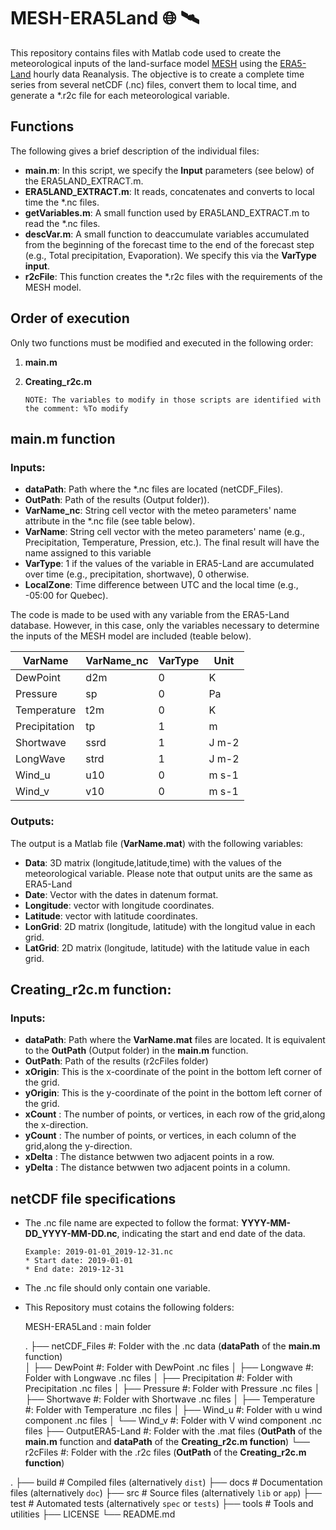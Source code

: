 # MESH-ERA5Land 	:globe_with_meridians: :artificial_satellite:

This repository contains files with Matlab code used to create the meteorological inputs of the land-surface model [MESH](https://wiki.usask.ca/display/MESH/About+MESH)
using the [ERA5-Land](https://cds.climate.copernicus.eu/cdsapp#!/dataset/reanalysis-era5-land?tab=overview) hourly data Reanalysis. The objective is to create a complete time series from several netCDF (.nc) files, convert them to local time, and generate a \*.r2c file for each meteorological variable.

## Functions
 The following gives a brief description of the individual files:
 * **main.m**: In this script, we specify the **Input** parameters (see below) of the ERA5LAND_EXTRACT.m. 
 * **ERA5LAND_EXTRACT.m**: It reads, concatenates and converts to local time the \*.nc files.
 * **getVariables.m**: A small function used by ERA5LAND_EXTRACT.m to read the \*.nc files.
 * **descVar.m**: A small function to deaccumulate variables accumulated from the beginning of the forecast time to the end of the forecast step (e.g., Total precipitation, Evaporation). We specify this via the **VarType input**.
 * **r2cFile**: This function creates the \*.r2c files with the requirements of the MESH model. 

## Order of execution
Only two functions must be modified and executed in the following order:
1. **main.m**
2. **Creating_r2c.m**

       NOTE: The variables to modify in those scripts are identified with the comment: %To modify

##  main.m function
### Inputs:
 * **dataPath**: Path where the \*.nc files are located (netCDF_Files).
 * **OutPath**: Path of the results (Output folder)).
 * **VarName_nc**: String cell vector with the meteo parameters' name attribute in the \*.nc file (see table below).
 * **VarName**: String cell vector with the meteo parameters' name (e.g., Precipitation, Temperature, Pression, etc.). The final result will have the name assigned to this variable
 * **VarType**: 1 if the values of the variable in ERA5-Land are accumulated over time (e.g., precipitation, shortwave), 0 otherwise.
 * **LocalZone**: Time difference between UTC and the local time (e.g., -05:00 for Quebec).

The code is made to be used with any variable from the ERA5-Land database. However, in this case, only the variables necessary to determine the inputs of the MESH model are included (teable below).

 | **VarName** | **VarName_nc** | **VarType** |**Unit**|
 | --------------| ------------ |-----------|---------|
 |   DewPoint    |     d2m      |      0    |    K    |
 |    Pressure   |     sp       |      0    |    Pa   |
 |  Temperature  |     t2m      |      0    |    K    |
 | Precipitation |      tp      |      1    |    m    |
 |   Shortwave   |     ssrd     |      1    |  J m-2  |
 |   LongWave    |     strd     |      1    |  J m-2  |
 |    Wind_u     |     u10      |      0    |  m s-1  |
 |     Wind_v    |     v10      |      0    |  m s-1  |
 
 ### Outputs:
The output is a Matlab file (**VarName.mat**) with the following variables:
* **Data**: 3D matrix (longitude,latitude,time) with the values of the meteorological variable. Please note that output units are the same as ERA5-Land
* **Date**: Vector with the dates in datenum format.
* **Longitude**: vector with longitude coordinates.
* **Latitude**: vector with latitude coordinates.
* **LonGrid**: 2D matrix (longitude, latitude) with the longitud value in each grid.
* **LatGrid**: 2D matrix (longitude, latitude) with the latitude value in each grid.
 
 ## Creating_r2c.m function:
 ### Inputs:
 * **dataPath**: Path where the **VarName.mat** files are located. It is equivalent to the **OutPath** (Output folder) in the **main.m** function.
 * **OutPath**:  Path of the results (r2cFiles folder)
 * **xOrigin**:  This is the x-coordinate of the point in the bottom left corner of the grid.
 * **yOrigin**:  This is the y-coordinate of the point in the bottom left corner of the grid.
 * **xCount** :  The number of points, or vertices, in each row of the grid,along the x-direction.
 * **yCount** :  The number of points, or vertices, in each column of the grid,along the y-direction.
 * **xDelta** :  The distance betwwen two adjacent points in a row.
 * **yDelta** :  The distance betwwen two adjacent points in a column.

## netCDF file specifications
* The .nc file name are expected to follow the format: **YYYY-MM-DD_YYYY-MM-DD.nc**, indicating the start and end date of the data. 

      Example: 2019-01-01_2019-12-31.nc
      * Start date: 2019-01-01
      * End date: 2019-12-31
      
* The .nc file should only contain one variable.  

* This Repository must cotains the following folders:

    MESH-ERA5Land          : main folder
    
    .
    ├── netCDF_Files            #: Folder with the .nc data  (**dataPath** of the **main.m** function)             
    │   ├── DewPoint            #: Folder with DewPoint .nc files
    │   ├── Longwave            #: Folder with Longwave .nc files
    │   ├── Precipitation       #: Folder with Precipitation .nc files
    │   ├── Pressure            #: Folder with Pressure .nc files
    │   ├── Shortwave           #: Folder with Shortwave .nc files
    │   ├── Temperature         #: Folder with Temperature .nc files
    │   ├── Wind_u              #: Folder with u wind component .nc files
    │   └── Wind_v              #: Folder with V wind component .nc files
    ├── OutputERA5-Land         #: Folder with the .mat files (**OutPath** of the **main.m** function and **dataPath** of the **Creating_r2c.m function**) 
    └── r2cFiles                #: Folder with the .r2c files (**OutPath** of the **Creating_r2c.m function**)

.
├── build                   # Compiled files (alternatively `dist`)
├── docs                    # Documentation files (alternatively `doc`)
├── src                     # Source files (alternatively `lib` or `app`)
├── test                    # Automated tests (alternatively `spec` or `tests`)
├── tools                   # Tools and utilities
├── LICENSE
└── README.md
